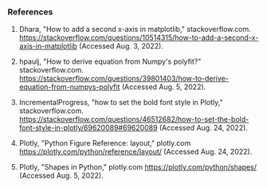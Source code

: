 ### References

1. Dhara, "How to add a second x-axis in matplotlib," stackoverflow.com. https://stackoverflow.com/questions/10514315/how-to-add-a-second-x-axis-in-matplotlib (Accessed Aug. 3, 2022). 

2. hpaulj, "How to derive equation from Numpy's polyfit?" stackoverflow.com. https://stackoverflow.com/questions/39801403/how-to-derive-equation-from-numpys-polyfit (Accessed Aug. 5, 2022).

3. IncrementalProgress, "how to set the bold font style in Plotly," stackoverflow.com. https://stackoverflow.com/questions/46512682/how-to-set-the-bold-font-style-in-plotly/69620089#69620089 (Accessed Aug. 24, 2022).

4. Plotly, "Python Figure Reference: layout," plotly.com https://plotly.com/python/reference/layout/ (Accessed Aug. 24, 2022).

5. Plotly, "Shapes in Python," plotly.com https://plotly.com/python/shapes/ (Accessed Aug. 5, 2022).